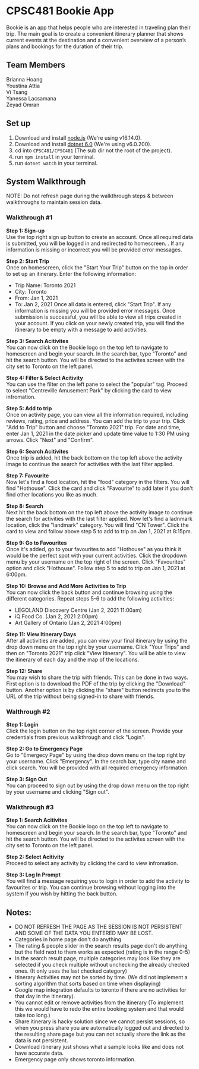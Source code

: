 # CPSC481 Bookie App
Bookie is an app that helps people who are interested in traveling plan their trip. The  main goal is to create a convenient itinerary planner that shows current events at the destination and a convenient overview of a person’s plans and bookings for the duration of their trip.

## Team Members
Brianna Hoang <br>
Youstina Attia<br>
Vi Tsang<br>
Yanessa Lacsamana<br>
Zeyad Omran<br>


## Set up
1) Download and install [node.js](https://nodejs.org/en/) (We're using v16.14.0).
2) Download and install [dotnet 6.0](https://dotnet.microsoft.com/en-us/learn/aspnet/blazor-tutorial/install) (We're using v6.0.200).
3) cd into `CPSC481/CPSC481` (The sub dir not the root of the project).
4) run `npm install` in your terminal.
5) run `dotnet watch` in your terminal.


## System Walkthrough
NOTE: Do not refresh page during the walkthrough steps & between walkthroughs to maintain session data.

### Walkthrough #1
**Step 1: Sign-up <br>**
Use the top right sign up button to create an account. Once all required data is submitted, you will be logged in and redirected to homescreen. . If any information is missing or incorrect you will be provided error messages.

**Step 2: Start Trip <br>**
Once on homescreen, click the "Start Your Trip" button on the top in order to set up an itinerary. Enter the following information:
- Trip Name: Toronto 2021
- City: Toronto
- From: Jan 1, 2021
- To: Jan 2, 2021
Once all data is entered, click "Start Trip". If any information is missing you will be provided error messages. Once submission is successful, you will be able to view all trips created in your account. If you click on your newly created trip, you will find the itinerary to be empty with a message to add activities.

**Step 3: Search Acitivites <br>**
You can now click on the Bookie logo on the top left to navigate to homescreen and begin your search. In the search bar, type "Toronto" and hit the search button. You will be directed to the activites screen with the city set to Toronto on the left panel.  

**Step 4: Filter & Select Acitivity <br>**
You can use the filter on the left pane to select the "popular" tag. Proceed to select "Centreville Amusement Park" by clicking the card to view infromation.

**Step 5: Add to trip <br>**
Once on activity page, you can view all the information required, including reviews, rating, price and address. You can add the trip to your trip. Click "Add to Trip" button and choose "Toronto 2021" trip. For date and time, enter Jan 1, 2021 in the date picker and update time value to 1:30 PM using arrows. Click "Next" and "Confirm". 

**Step 6: Search Acitivites <br>**
Once trip is added, hit the back bottom on the top left above the activity image to continue the search for activities with the last filter applied. 

**Step 7: Favourite <br>**
Now let's find a food location, hit the "food" category in the filters. You will find "Hothouse". Click the card and click "Favourite" to add later if you don't find other locations you like as much. 

**Step 8: Search <br>**
Next hit the back bottom on the top left above the activity image to continue the search for activities with the last filter applied. Now let's find a ladnmark location, click the "landmark" category. You will find "CN Tower". Click the card to view and follow above step 5 to add to trip on Jan 1, 2021 at 8:15pm.  

**Step 9: Go to Favourites <br>**
Once it's added, go to your favourites to add "Hothouse" as you think it would be the perfect spot with your current activities. Click the dropdown menu by your username on the top right of the screen. Click "Favourites" option and click "Hothouse". Follow step 5 to add to trip on Jan 1, 2021 at 6:00pm.  

**Step 10: Browse and Add More Activities to Trip <br>**
You can now click the back button and continue browsing using the different categories. Repeat steps 5-6 to add the following activities:
- LEGOLAND Discovery Centre (Jan 2, 2021 11:00am)
- iQ Food Co. (Jan 2, 2021 2:00pm)
- Art Gallery of Ontario (Jan 2, 2021 4:00pm)

**Step 11: View Itinerary Days <br>**
After all activities are added, you can view your final itinerary by using the drop down menu on the top right by your username. Click "Your Trips" and then on "Toronto 2021" trip click "View Itinerary". You will be able to view the itinerary of each day and the map of the locations.

**Step 12: Share <br>**
You may wish to share the trip with friends. This can be done in two ways. First option is to download the PDF of the trip by clicking the "Download" button. Another option is by clicking the "share" button redirects you to the URL of the trip without being signed-in to share with friends.

### Walthrough #2
**Step 1: Login <br>**
Click the login button on the top right corner of the screen. Provide your credentials from previous walkthrough and click "Login".

**Step 2: Go to Emergency Page <br>**
Go to "Emergecy Page" by using the drop down menu on the top right by your username. Click "Emergency". In the search bar, type city name and click search. You will be provided with all required emergency information. 

**Step 3: Sign Out <br>**
You can proceed to sign out by using the drop down menu on the top right by your username and clicking "Sign out".

### Walkthrough #3
**Step 1: Search Acitivites <br>**
You can now click on the Bookie logo on the top left to navigate to homescreen and begin your search. In the search bar, type "Toronto" and hit the search button. You will be directed to the activites screen with the city set to Toronto on the left panel.  

**Step 2: Select Acitivity <br>**
Proceed to select any activity by clicking the card to view infromation.

**Step 3: Log In Prompt <br>**
You will find a message requiring you to login in order to add the activity to favourites or trip. You can continue browsing without logging into the system if you wish by hitting the back button.

## Notes:
- DO NOT REFRESH THE PAGE AS THE SESSION IS NOT PERSISTENT AND SOME OF THE DATA YOU ENTERED MAY BE LOST.
- Categories in home page don't do anything
- The rating & people slider in the search results page don't do anything but the field next to them works as expected (rating is in the range 0-5)
- In the search result page, multiple categories may look like they are selected if you check multiple without unchecking the already checked ones. (It only uses the last checked category)
- Itinerary Activities may not be sorted by time. (We did not implement a sorting algorithm that sorts based on time when displaying)
- Google map integration defaults to toronto if there are no activities for that day in the itinerary).
- You cannot edit or remove activities from the itinerary (To implement this we would have to redo the entire booking system and that would take too long.)
- Share itinerary is hacky solution since we cannot persist sessions, so when you press share you are automatically logged out and directed to the resulting share page but you can not actually share the link as the data is not persistent.
- Download itinerary just shows what a sample looks like and does not have accurate data.
- Emergency page only shows toronto information.
